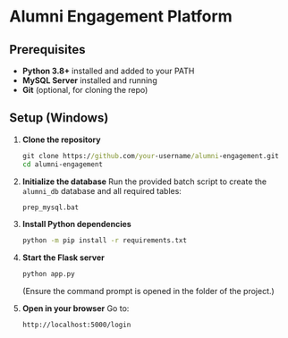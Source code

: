 
# Alumni Engagement Platform

## Prerequisites

- **Python 3.8+** installed and added to your PATH  
- **MySQL Server** installed and running  
- **Git** (optional, for cloning the repo)

## Setup (Windows)

1. **Clone the repository**  
   ```bat
   git clone https://github.com/your‑username/alumni‑engagement.git
   cd alumni‑engagement
   ```

2. **Initialize the database**
   Run the provided batch script to create the `alumni_db` database and all required tables:

   ```bat
   prep_mysql.bat
   ```

3. **Install Python dependencies**

   ```bat
   python -m pip install -r requirements.txt
   ```

4. **Start the Flask server**

   ```bat
   python app.py
   ```
   (Ensure the command prompt is opened in the folder of the project.)
   
5. **Open in your browser**
   Go to:

   ```
   http://localhost:5000/login
   ```
